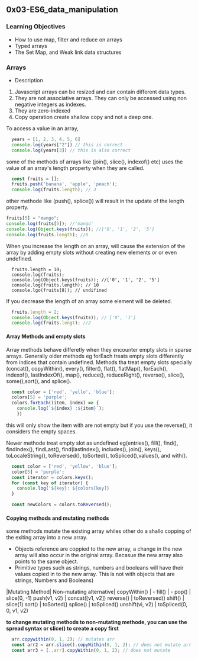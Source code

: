 ## 0x03-ES6_data_manipulation
### Learning Objectives
- How to use map, filter and reduce on arrays
- Typed arrays
- The Set Map, and Weak link data structures

### Arrays
  - Description
  1. Javascript arrays can be resized and can contain different data types.
  2. They are not associative arrays. They can only be accessed using non negative integers as indexes.
  3. They are zero-indexed
  4. Copy operation create shallow copy and not a deep one.

  To access a value in an array,
  ```Javascript
	years = [1, 2, 3, 4, 5, 6]
	console.log(years["2"]) // this is correct
	console.log(years[3]) // this is also correct
  ```
  some of the methods of arrays like (join(), slice(), indexof() etc) uses the value of an array's length property when they are called.
  ```Javascript
    const fruits = [];
    fruits.push('banana', 'apple', 'peach');
    console.log(fruits.length); // 3
  ```
  other methode like (push(), splice()) will result in the update of the length property.
  ```Javascript
  fruits[5] = "mango";
  console.log(fruits[5]); //'mango'
  console.log(Object.keys(fruits)); //['0', '1', '2', '5']
  console.log(fruits.length); //6
  ```
  When you increase the length on an array, will cause the extension of the array by adding empty slots without creating new elements or or even undefined.
  ```Javascrip
    fruits.length = 10;
    console.log(fruits);
    console.log(Object.keys(fruits)); //['0', '1', '2', '5']
    console.log(fruits.length); // 10
    console.lgo(fruits[8]); // undifined
  ```
  If you decrease the length of an array some element will be deleted.
  ```Javascript
    fruits.length = 2;
    console.log(Object.keys(fruits)); // ['0', '1']
    console.log(fruits.lengt); //2
  ```

#### Array Methods and empty slots
  Array methods behave differetly when they encounter empty slots in sparse arrays.
  Generally older methods eg forEach treats empty slots differently from indices that contain undefined.
  Methods tha treat empty slots specially (concat(), copyWithin(), every(), filter(), flat(), flatMap(), forEach(), indexof(), lastIndexOf(), map(), reduce(), reduceRight(), reverse(), slice(), some(),sort(), and splice().
```Javascript
  const color = ['red', 'yello', 'blue'];
  colors[5] = 'purple';
  colors.forEach((item, index) => {
    console.log(`${index} :${item}`);
    })
```
this will only show the item with are not empty
but if you use the reverse(), it considers the empty spaces.

Newer methode treat empty slot as undefined eg(entries(), fill(), find(), findIndex(), findLast(), find(lastIndex(), includes(), join(), keys(), toLocaleString(), toReversed(), toSorted(), toSpliced(),values(), and with().

```javascript
  const color = ['red', 'yellow', 'blue'];
  color[5] = 'purple';
  const iterator = colors.keys();
  for (const key of iterator) {
    console.log('${key}: ${colors[key]}
  }

  const newColors = colors.toReversed();
```

#### Copying methods and mutating methods
some methods mutate the existing array whiles other do a shallo copping of the exiting array into a new array.
- Objects reference are coppied to the new array, a change in the new array will also occur in the original array. Becasue the new array also points to the same object.
- Primitive types such as strings, numbers and booleans will have their values copied in to the new array. This is not with objects that are strings, Numbers and Booleans)

|Mutating Method| Non-mutating alternative|
copyWithin()	| -
fill()		| -
pop()		| slice(0, -1)
push(v1, v2)	| concat([v1, v2])
reverse()	| toReversed()
shift()		| slice(1)
sort()		| toSorted()
splice()	| toSpliced()
unshift(vi, v2)	| toSpliced(0, 0, v1, v2)

__to change mutating methods to non-mutating methode, you can use the spread syntax or slice() to create a copy first__
```Javascript
  arr.copywithin(0, 1, 2); // mutates arr
  const arr2 = arr.slice().copyWithin(0, 1, 2); // does not mutate arr
  const arr3 = [..arr].copyWithin(0, 1, 2); // does not mutate
```

